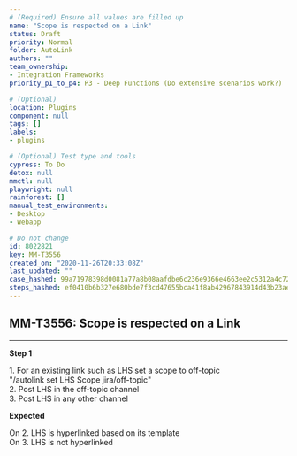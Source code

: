 ```yaml
---
# (Required) Ensure all values are filled up
name: "Scope is respected on a Link"
status: Draft
priority: Normal
folder: AutoLink
authors: ""
team_ownership: 
- Integration Frameworks
priority_p1_to_p4: P3 - Deep Functions (Do extensive scenarios work?)

# (Optional)
location: Plugins
component: null
tags: []
labels: 
- plugins

# (Optional) Test type and tools
cypress: To Do
detox: null
mmctl: null
playwright: null
rainforest: []
manual_test_environments: 
- Desktop
- Webapp

# Do not change
id: 8022821
key: MM-T3556
created_on: "2020-11-26T20:33:08Z"
last_updated: ""
case_hashed: 99a71978398d0081a77a8b08aafdbe6c236e9366e4663ee2c5312a4c720583315dc4ece773d0e20cbe96c89af9a215e4
steps_hashed: ef0410b6b327e680bde7f3cd47655bca41f8ab42967843914d43b23ae720c3d69d1f23266329c0ba181ac22cd0d86eb7
---
```


<!-- (Auto-generated) Based on frontmatter's "key" and "name" -->

## MM-T3556: Scope is respected on a Link

---

**Step 1**

1\. For an existing link such as LHS set a scope to off-topic\
"/autolink set LHS Scope jira/off-topic"\
2\. Post LHS in the off-topic channel\
3\. Post LHS in any other channel

**Expected**

On 2. LHS is hyperlinked based on its template\
On 3. LHS is not hyperlinked
